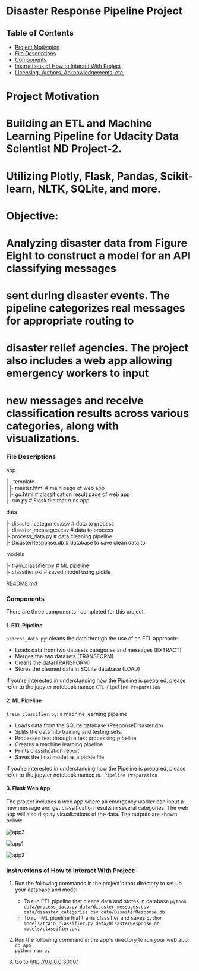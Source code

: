 # Disaster Response Pipeline Project

## Table of Contents
 * [Project Motivation](#project-motivation)
 * [File Descriptions](#file-descriptions)
 * [Components](#components)
 * [Instructions of How to Interact With Project](#instructions-of-how-to-interact-with-project)
 * [Licensing, Authors, Acknowledgements, etc.](#licensing-authors-acknowledgements-etc)
 
# Project Motivation
# Building an ETL and Machine Learning Pipeline for Udacity Data Scientist ND Project-2.
# Utilizing Plotly, Flask, Pandas, Scikit-learn, NLTK, SQLite, and more.

# Objective:
# Analyzing disaster data from Figure Eight to construct a model for an API classifying messages
# sent during disaster events. The pipeline categorizes real messages for appropriate routing to
# disaster relief agencies. The project also includes a web app allowing emergency workers to input
# new messages and receive classification results across various categories, along with visualizations.

### File Descriptions
app    

| - template    
| |- master.html # main page of web app    
| |- go.html # classification result page of web app    
|- run.py # Flask file that runs app    


data    

|- disaster_categories.csv # data to process    
|- disaster_messages.csv # data to process    
|- process_data.py # data cleaning pipeline    
|- DisasterResponse.db # database to save clean data to     


models   

|- train_classifier.py # ML pipeline     
|- classifier.pkl # saved model using pickle     


README.md    

### Components
There are three components I completed for this project. 

#### 1. ETL Pipeline
`process_data.py`: cleans the data through the use of an ETL approach:

 - Loads data from two datasets categories and messages (EXTRACT)
 - Merges the two datasets (TRANSFORM)
 - Cleans the data(TRANSFORM)
 - Stores the cleaned data in SQLite database (LOAD)
 
If you're interested in understanding how the Pipeline is prepared, please refer to the jupyter notebook named `ETL Pipeline Preparation`

#### 2. ML Pipeline
`train_classifier.py`: a machine learning pipeline

 - Loads data from the SQLite database (ResponseDisaster.db)
 - Splits the data into training and testing sets.
 - Processes text through a text processing pipeline 
 - Creates a machine learning pipeline
 - Prints classification report
 - Saves the final model as a pickle file
 
If you're interested in understanding how the Pipeline is prepared, please refer to the jupyter notebook named `ML Pipeline Preparation`

#### 3. Flask Web App
The project includes a web app where an emergency worker can input a new message and get classification results in several categories. The web app will also display visualizations of the data. The outputs are shown below:

![app3](https://user-images.githubusercontent.com/54407746/98725077-9826b800-238c-11eb-828f-864dce8cbd9b.JPG)


![app1](https://user-images.githubusercontent.com/54407746/98724735-159df880-238c-11eb-8338-bc4b4e0b1c39.JPG)


![app2](https://user-images.githubusercontent.com/54407746/98724932-5bf35780-238c-11eb-8a93-ebb09ab2d510.JPG)


### Instructions of How to Interact With Project:
1. Run the following commands in the project's root directory to set up your database and model.

    - To run ETL pipeline that cleans data and stores in database
        `python data/process_data.py data/disaster_messages.csv data/disaster_categories.csv data/DisasterResponse.db`
    - To run ML pipeline that trains classifier and saves
        `python models/train_classifier.py data/DisasterResponse.db models/classifier.pkl`

2. Run the following command in the app's directory to run your web app.
	`cd app`
    <br />
    `python run.py`

3. Go to http://0.0.0.0:3000/
